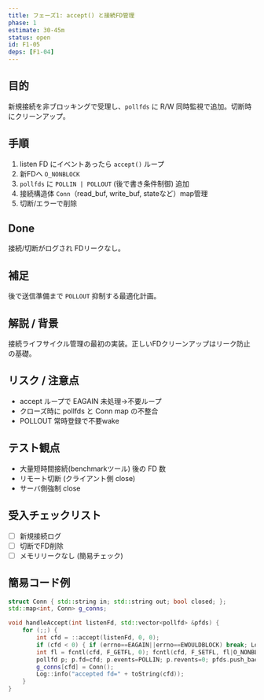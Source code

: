 ```yaml
---
title: フェーズ1: accept() と接続FD管理
phase: 1
estimate: 30-45m
status: open
id: F1-05
deps: [F1-04]
---
```


## 目的
新規接続を非ブロッキングで受理し、`pollfds` に R/W 同時監視で追加。切断時にクリーンアップ。

## 手順
1. listen FD にイベントあったら `accept()` ループ
2. 新FDへ `O_NONBLOCK`
3. `pollfds` に `POLLIN | POLLOUT` (後で書き条件制御) 追加
4. 接続構造体 `Conn`（read_buf, write_buf, stateなど）map管理
5. 切断/エラーで削除

## Done
接続/切断がログされ FDリークなし。

## 補足
後で送信準備まで `POLLOUT` 抑制する最適化計画。

## 解説 / 背景
接続ライフサイクル管理の最初の実装。正しいFDクリーンアップはリーク防止の基礎。

## リスク / 注意点
- accept ループで EAGAIN 未処理→不要ループ
- クローズ時に pollfds と Conn map の不整合
- POLLOUT 常時登録で不要wake

## テスト観点
- 大量短時間接続(benchmarkツール) 後の FD 数
- リモート切断 (クライアント側 close)
- サーバ側強制 close

## 受入チェックリスト
- [ ] 新規接続ログ
- [ ] 切断でFD削除
- [ ] メモリリークなし (簡易チェック)

## 簡易コード例
```cpp
struct Conn { std::string in; std::string out; bool closed; };
std::map<int, Conn> g_conns;

void handleAccept(int listenFd, std::vector<pollfd> &pfds) {
	for (;;) {
		int cfd = ::accept(listenFd, 0, 0);
		if (cfd < 0) { if (errno==EAGAIN||errno==EWOULDBLOCK) break; Log::error("accept"); break; }
		int fl = fcntl(cfd, F_GETFL, 0); fcntl(cfd, F_SETFL, fl|O_NONBLOCK);
		pollfd p; p.fd=cfd; p.events=POLLIN; p.revents=0; pfds.push_back(p);
		g_conns[cfd] = Conn();
		Log::info("accepted fd=" + toString(cfd));
	}
}
```


